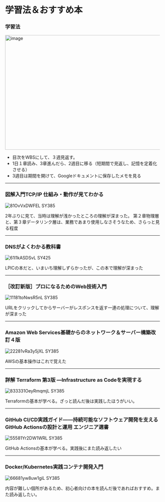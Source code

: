 # 学習法＆おすすめ本

### 学習法
<img width="1182" height="372" alt="image" src="https://github.com/user-attachments/assets/aac38963-f16a-4d2c-b0b6-c3d8b890101a" />

- 目次をWBSにして、３週見返す。
- 1日１章読み、3章進んだら、2週目に移る（短期間で見返し、記憶を定着化させる）
- 3週目は期間を開けて、Googleドキュメントに保存したメモを見る

---

### 図解入門TCP/IP 仕組み・動作が見てわかる

![81OvVxDWFEL _SY385_](https://github.com/user-attachments/assets/b06bc20b-4c7c-4390-a25f-6cf5815c3012) 


2年ぶりに見て、当時は理解が浅かったところの理解が深まった。
第２章物理層と、第３章データリンク層は、業務であまり使用しなさそうなため、さらっと見る程度

---

### DNSがよくわかる教科書

![61l1kASDSvL _SY425_](https://github.com/user-attachments/assets/a7a2629d-de76-4c2d-b1e6-0089134844bf)


LPICの本だと、いまいち理解しずらかったが、この本で理解が深まった

---

### ［改訂新版］プロになるためのWeb技術入門

![11181toNwsR5nL _SY385_](https://github.com/user-attachments/assets/c448b5e1-4249-483c-8a51-8ef4b6541d5e)

URLをクリックしてからサーバーがレスポンスを返す一連の処理について、理解が深まった

---

### Amazon Web Services基礎からのネットワーク＆サーバー構築改訂４版

![22281vRa3y5jXL _SY385_](https://github.com/user-attachments/assets/6a82547f-8d41-4778-98ac-675944ae4efb)

AWSの基本操作はこれで覚えた

---

### 詳解 Terraform 第3版 ―Infrastructure as Codeを実現する


![833331OeyRmqmjL _SY385_](https://github.com/user-attachments/assets/91b9f932-1e9d-4ee9-ae43-ba2469e6a812)

Terraformの基本が学べる。ざっと読んだ後は実践したほうがいい。

---

### GitHub CI/CD実践ガイド――持続可能なソフトウェア開発を支えるGitHub Actionsの設計と運用 エンジニア選書

![55581Yr2DW1WRL _SY385_](https://github.com/user-attachments/assets/92f185a5-e23d-4d0a-b612-07ea87b3bfb3)

GitHub Actionsの基本が学べる。実践後にまた読み返したい

---

### Docker/Kubernetes実践コンテナ開発入門

![66681yw8uw1giL _SY385_](https://github.com/user-attachments/assets/3d941fdd-a251-48e8-87d4-3298c3fafc4e)

内容が難しい個所があるため、初心者向けの本を読んだ後であればおすすめ。また読み返したい。


